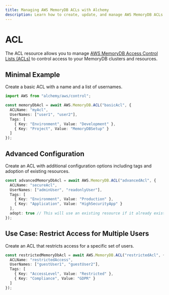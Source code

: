 ```yaml
---
title: Managing AWS MemoryDB ACLs with Alchemy
description: Learn how to create, update, and manage AWS MemoryDB ACLs using Alchemy Cloud Control.
---
```


# ACL

The ACL resource allows you to manage [AWS MemoryDB Access Control Lists (ACLs)](https://docs.aws.amazon.com/memorydb/latest/userguide/) to control access to your MemoryDB clusters and resources.

## Minimal Example

Create a basic ACL with a name and a list of usernames.

```ts
import AWS from "alchemy/aws/control";

const memoryDbAcl = await AWS.MemoryDB.ACL("basicAcl", {
  ACLName: "myAcl",
  UserNames: ["user1", "user2"],
  Tags: [
    { Key: "Environment", Value: "Development" },
    { Key: "Project", Value: "MemoryDBSetup" }
  ]
});
```

## Advanced Configuration

Create an ACL with additional configuration options including tags and adoption of existing resources.

```ts
const advancedMemoryDbAcl = await AWS.MemoryDB.ACL("advancedAcl", {
  ACLName: "secureAcl",
  UserNames: ["adminUser", "readonlyUser"],
  Tags: [
    { Key: "Environment", Value: "Production" },
    { Key: "Application", Value: "HighSecurityApp" }
  ],
  adopt: true // This will use an existing resource if it already exists
});
```

## Use Case: Restrict Access for Multiple Users

Create an ACL that restricts access for a specific set of users.

```ts
const restrictedMemoryDbAcl = await AWS.MemoryDB.ACL("restrictedAcl", {
  ACLName: "restrictedAccess",
  UserNames: ["guestUser1", "guestUser2"],
  Tags: [
    { Key: "AccessLevel", Value: "Restricted" },
    { Key: "Compliance", Value: "GDPR" }
  ]
});
```